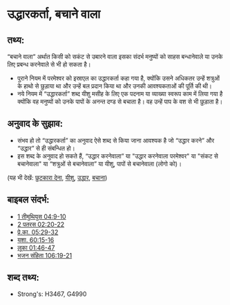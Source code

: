 # उद्धारकर्ता, बचाने वाला #

## तथ्य: ##

“बचाने वाला” अर्थात किसी को सकंट से उबारने वाला इसका संदर्भ मनुष्यों को साहस बन्धानेवाले या उनके लिए प्रबन्ध करनेवाले से भी हो सकता है।

* पुराने नियम में परमेश्वर को इस्राएल का उद्धारकर्ता कहा गया है, क्योंकि उसने अधिकतर उन्हें शत्रुओं के हाथो से छुड़ाया था और उन्हें बल प्रदान किया था और उनकी आवश्यकताओं की पूर्ति की थी।
* नये नियम में “उद्धारकर्ता” शब्द यीशु मसीह के लिए एक पदनाम या व्याख्या स्वरूप काम में लिया गया है क्योंकि वह मनुष्यों को उनके पापों के अनन्त दण्ड से बचाता है। वह उन्हें पाप के वश से भी छुड़ाता है।

## अनुवाद के सुझाव: ##

* संभव हो तो “उद्धारकर्ता” का अनुवाद ऐसे शब्द से किया जाना आवश्यक है जो “उद्धार करने” और “उद्धार” से ही संबन्धित हो।
* इस शब्द के अनुवाद हो सकते हैं, “उद्धार करनेवाला” या "उद्धार करनेवाला परमेश्वर" या "संकट से बचानेवाला" या “शत्रुओं से बचानेवाला” या यीशु, पापों से बचानेवाला (लोगो को)।

(यह भी देखें: [छुटकारा देना](../other/deliverer.md), [यीशु](../kt/jesus.md), [उद्धार](../kt/salvation.md), [बचाना](../kt/save.md))

## बाइबल संदर्भ: ##

* [1 तीमुथियुस 04:9-10](rc://hi/tn/help/1ti/04/09)
* [2 पतरस 02:20-22](rc://hi/tn/help/2pe/02/20)
* [प्रे.का. 05:29-32](rc://hi/tn/help/act/05/29)
* [यशा. 60:15-16](rc://hi/tn/help/isa/60/15)
* [लूका 01:46-47](rc://hi/tn/help/luk/01/46)
* [भजन संहिता 106:19-21](rc://hi/tn/help/psa/106/019)


## शब्द तथ्य: ##

* Strong's: H3467, G4990
